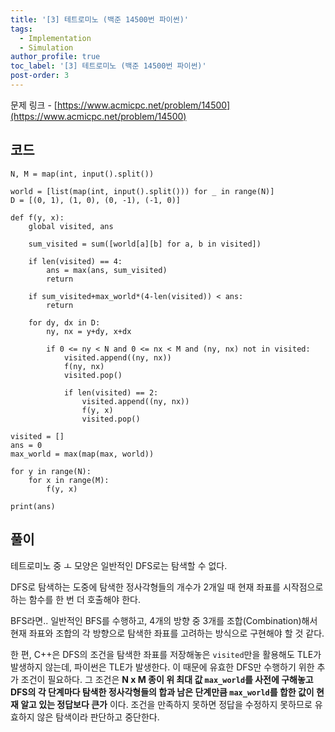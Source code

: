 ```yaml
---
title: '[3] 테트로미노 (백준 14500번 파이썬)'
tags:
  - Implementation
  - Simulation
author_profile: true
toc_label: '[3] 테트로미노 (백준 14500번 파이썬)'
post-order: 3
---
```


문제 링크 - [https://www.acmicpc.net/problem/14500](https://www.acmicpc.net/problem/14500)

## 코드
```python::lineons
N, M = map(int, input().split())

world = [list(map(int, input().split())) for _ in range(N)]
D = [(0, 1), (1, 0), (0, -1), (-1, 0)]

def f(y, x):
    global visited, ans

    sum_visited = sum([world[a][b] for a, b in visited])

    if len(visited) == 4:
        ans = max(ans, sum_visited)
        return
    
    if sum_visited+max_world*(4-len(visited)) < ans:
        return
    
    for dy, dx in D:
        ny, nx = y+dy, x+dx

        if 0 <= ny < N and 0 <= nx < M and (ny, nx) not in visited:
            visited.append((ny, nx))
            f(ny, nx)
            visited.pop()

            if len(visited) == 2:
                visited.append((ny, nx))
                f(y, x)
                visited.pop()

visited = []
ans = 0
max_world = max(map(max, world))

for y in range(N):
    for x in range(M):
        f(y, x)

print(ans)
```

## 풀이
테트로미노 중 ㅗ 모양은 일반적인 DFS로는 탐색할 수 없다.

DFS로 탐색하는 도중에 탐색한 정사각형들의 개수가 2개일 때 현재 좌표를 시작점으로 하는 함수를 한 번 더 호출해야 한다.

BFS라면.. 일반적인 BFS를 수행하고, 4개의 방향 중 3개를 조합(Combination)해서 현재 좌표와 조합의 각 방향으로 탐색한 좌표를 고려하는 방식으로 구현해야 할 것 같다.

한 편, C++은 DFS의 조건을 탐색한 좌표를 저장해놓은 `visited`만을 활용해도 TLE가 발생하지 않는데, 파이썬은 TLE가 발생한다. 이 때문에 유효한 DFS만 수행하기 위한 추가 조건이 필요하다. 그 조건은 <b>N x M 종이 위 최대 값 <code>max_world</code>를 사전에 구해놓고 DFS의 각 단계마다 탐색한 정사각형들의 합과 남은 단계만큼 <code>max_world</code>를 합한 값이 현재 알고 있는 정답보다 큰가</b> 이다. 조건을 만족하지 못하면 정답을 수정하지 못하므로 유효하지 않은 탐색이라 판단하고 중단한다.
